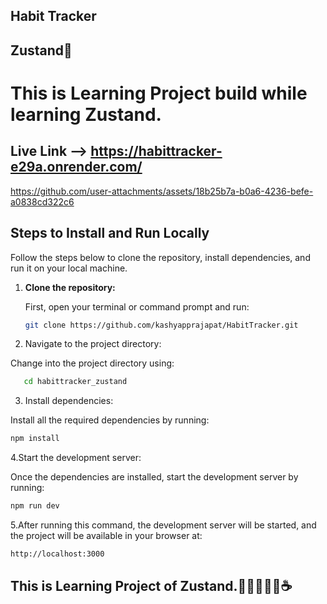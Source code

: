 ## Habit Tracker 
## Zustand🐼



# This is Learning Project build while learning Zustand.


## Live Link  --> https://habittracker-e29a.onrender.com/




https://github.com/user-attachments/assets/18b25b7a-b0a6-4236-befe-a0838cd322c6








## Steps to Install and Run Locally

Follow the steps below to clone the repository, install dependencies, and run it on your local machine.

1. **Clone the repository:**

   First, open your terminal or command prompt and run:

   ```bash
   git clone https://github.com/kashyapprajapat/HabitTracker.git

2. Navigate to the project directory:

Change into the project directory using:

   ```bash
      cd habittracker_zustand

   ```
3. Install dependencies:

Install all the required dependencies by running:

  ```bash
  npm install

  ```

4.Start the development server:

Once the dependencies are installed, start the development server by running:

  ```bash
  npm run dev

   ```
5.After running this command, the development server will be started, and the project will be available in your browser at:

  ```bash
  http://localhost:3000
   ```
 ## This is Learning Project of Zustand.🐼👨🏻‍💻🚀☕
